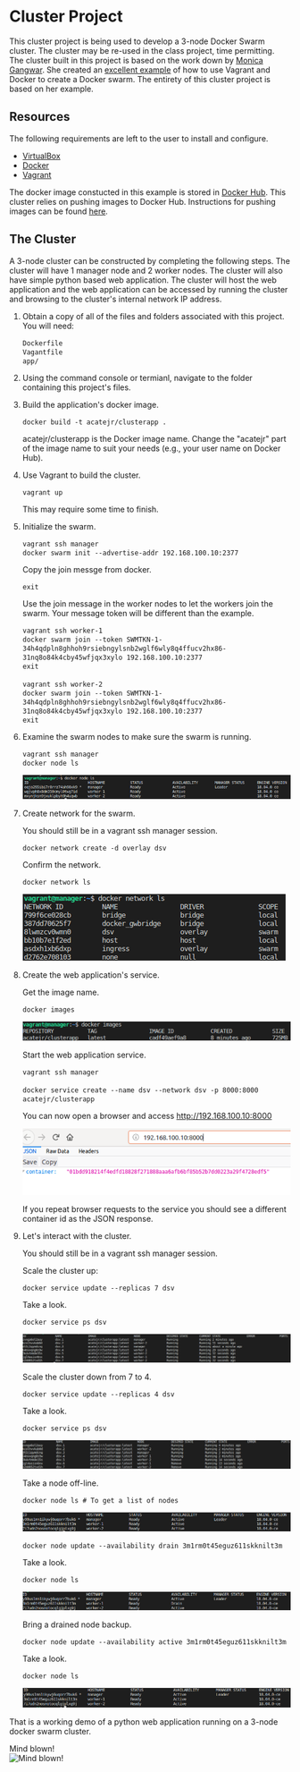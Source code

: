 # Cluster Project

This cluster project is being used to develop a 3-node Docker Swarm cluster.  The cluster may be re-used in the class project, time permitting.  The cluster 
built in this project is based on the work down by [Monica Gangwar](https://github.com/monicagangwar).  She created an [excellent example](https://github.com/monicagangwar/docker-swarm-vagrant) of how to use Vagrant and Docker to create a Docker swarm.  The entirety of this cluster project is based 
on her example.

## Resources

The following requirements are left to the user to install and configure.  
* [VirtualBox](https://www.virtualbox.org/)  
* [Docker](https://www.docker.com)  
* [Vagrant](https://www.vagrantup.com/)  

The docker image constucted in this example is stored in [Docker Hub](https://hub.docker.com/).  This cluster relies on pushing images to Docker Hub.  Instructions for pushing images can be found [here](https://docs.docker.com/docker-cloud/builds/push-images/).  

## The Cluster
A 3-node cluster can be constructed by completing the following steps.  The cluster will have 1 manager node and 2 worker nodes.  The cluster will also have  simple 
python based web application.  The cluster will host the web application and the web application can be accessed by running the cluster and browsing to the cluster's 
internal network IP address.

1. Obtain a copy of all of the files and folders associated with this project.  You will need:  

    ```
    Dockerfile  
    Vagantfile  
    app/  
    ```

1. Using the command console or termianl, navigate to the folder containing this project's files.

2. Build the application's docker image.  

    ```
    docker build -t acatejr/clusterapp .
    ```  
    acatejr/clusterapp is the Docker image name.  Change the "acatejr" part of the image name to suit your needs (e.g., your user name on Docker Hub).

3. Use Vagrant to build the cluster.  

    ```
    vagrant up
    ```
    This may require some time to finish.  

5. Initialize the swarm.  

    ```
    vagrant ssh manager
    docker swarm init --advertise-addr 192.168.100.10:2377
    ```
    
    Copy the join messge from docker.  

    ```
    exit
    ```  
    
    Use the join message in the worker nodes to let the workers join the swarm.  Your message token will be different than the example.  

    ```
    vagrant ssh worker-1
    docker swarm join --token SWMTKN-1-34h4qdpln8ghhoh9rsiebngylsnb2wglf6wly8q4ffucv2hx86-31nq8o84k4cby45wfjqx3xylo 192.168.100.10:2377
    exit

    vagrant ssh worker-2
    docker swarm join --token SWMTKN-1-34h4qdpln8ghhoh9rsiebngylsnb2wglf6wly8q4ffucv2hx86-31nq8o84k4cby45wfjqx3xylo 192.168.100.10:2377
    exit
    ```  

6. Examine the swarm nodes to make sure the swarm is running.  

    ```
    vagrant ssh manager
    docker node ls
    ```  

    ![swarm1](./images/swarm1.png)

7. Create network for the swarm.  

    You should still be in a vagrant ssh manager session.  

    ```
    docker network create -d overlay dsv
    ```  
    
    Confirm the network.  

    ```
    docker network ls  
    ```  

    ![confirm_net](./images/confirm_net_1.png)

8. Create the web application's service.  

    Get the image name.  
    ```
    docker images
    ```  
    ![image_list](./images/image_list.png)

    Start the web application service.  

    ```
    vagrant ssh manager

    docker service create --name dsv --network dsv -p 8000:8000 acatejr/clusterapp
    ```  

    You can now open a browser and access http://192.168.100.10:8000  

    ![browser](./images/browser.png)

    If you repeat browser requests to the service you should see a different container id as the JSON response.  
    
9. Let's interact with the cluster.  

    You should still be in a vagrant ssh manager session.  
    
    Scale the cluster up:

    ```
    docker service update --replicas 7 dsv

    ```  
    Take a look.  
    ```
    docker service ps dsv
    ```  
    ![cluster_scaled_up](./images/cluster_scaled_up.png)  

    Scale the cluster down from 7 to 4.  

    ```
    docker service update --replicas 4 dsv    
    ```  
    Take a look.  
    
    ```
    docker service ps dsv
    ```  
    ![cluster_scaled_down](./images/cluster_scaled_down.png)  
    
    Take a node off-line.  

    ```
    docker node ls # To get a list of nodes
    ```  
    ![node_list](./images/node_list.png)

    ```
    docker node update --availability drain 3m1rm0t45eguz611skknilt3m
    ```  

    Take a look.  

    ```
    docker node ls
    ```  
    ![node_list_drained](./images/node_list_drained.png)

    Bring a drained node backup.  

    ```
    docker node update --availability active 3m1rm0t45eguz611skknilt3m
    ```  

    Take a look.  

    ```
    docker node ls
    ```  
    ![node_list_active](./images/node_list_active.png)

That is a working demo of a python web application running on a 3-node docker swarm cluster.  

Mind blown!  
![Mind blown!](./images/mind.gif)  
